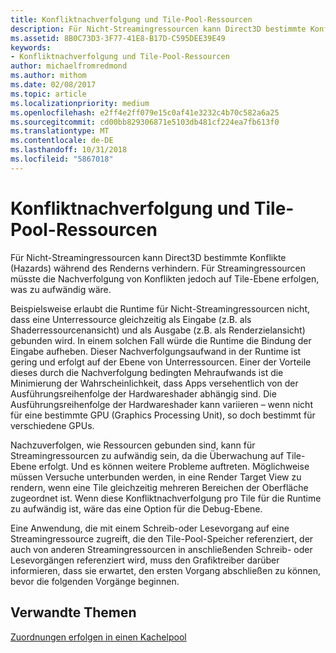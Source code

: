 ```yaml
---
title: Konfliktnachverfolgung und Tile-Pool-Ressourcen
description: Für Nicht-Streamingressourcen kann Direct3D bestimmte Konflikte (Hazards) während des Renderns verhindern. Für Streamingressourcen müsste die Nachverfolgung von Konflikten jedoch auf Tile-Ebene erfolgen, was zu aufwändig wäre.
ms.assetid: 8B0C73D3-3F77-41E8-B17D-C595DEE39E49
keywords:
- Konfliktnachverfolgung und Tile-Pool-Ressourcen
author: michaelfromredmond
ms.author: mithom
ms.date: 02/08/2017
ms.topic: article
ms.localizationpriority: medium
ms.openlocfilehash: e2ff4e2ff079e15c0af41e3232c4b70c582a6a25
ms.sourcegitcommit: cd00bb829306871e5103db481cf224ea7fb613f0
ms.translationtype: MT
ms.contentlocale: de-DE
ms.lasthandoff: 10/31/2018
ms.locfileid: "5867018"
---
```

# <a name="hazard-tracking-versus-tile-pool-resources"></a>Konfliktnachverfolgung und Tile-Pool-Ressourcen


Für Nicht-Streamingressourcen kann Direct3D bestimmte Konflikte (Hazards) während des Renderns verhindern. Für Streamingressourcen müsste die Nachverfolgung von Konflikten jedoch auf Tile-Ebene erfolgen, was zu aufwändig wäre.

Beispielsweise erlaubt die Runtime für Nicht-Streamingressourcen nicht, dass eine Unterressource gleichzeitig als Eingabe (z.B. als Shaderressourcenansicht) und als Ausgabe (z.B. als Renderzielansicht) gebunden wird. In einem solchen Fall würde die Runtime die Bindung der Eingabe aufheben. Dieser Nachverfolgungsaufwand in der Runtime ist gering und erfolgt auf der Ebene von Unterressourcen. Einer der Vorteile dieses durch die Nachverfolgung bedingten Mehraufwands ist die Minimierung der Wahrscheinlichkeit, dass Apps versehentlich von der Ausführungsreihenfolge der Hardwareshader abhängig sind. Die Ausführungsreihenfolge der Hardwareshader kann variieren – wenn nicht für eine bestimmte GPU (Graphics Processing Unit), so doch bestimmt für verschiedene GPUs.

Nachzuverfolgen, wie Ressourcen gebunden sind, kann für Streamingressourcen zu aufwändig sein, da die Überwachung auf Tile-Ebene erfolgt. Und es können weitere Probleme auftreten. Möglichweise müssen Versuche unterbunden werden, in eine Render Target View zu rendern, wenn eine Tile gleichzeitig mehreren Bereichen der Oberfläche zugeordnet ist. Wenn diese Konfliktnachverfolgung pro Tile für die Runtime zu aufwändig ist, wäre das eine Option für die Debug-Ebene.

Eine Anwendung, die mit einem Schreib-oder Lesevorgang auf eine Streamingressource zugreift, die den Tile-Pool-Speicher referenziert, der auch von anderen Streamingressourcen in anschließenden Schreib- oder Lesevorgängen referenziert wird, muss den Grafiktreiber darüber informieren, dass sie erwartet, den ersten Vorgang abschließen zu können, bevor die folgenden Vorgänge beginnen.

## <a name="span-idrelated-topicsspanrelated-topics"></a><span id="related-topics"></span>Verwandte Themen


[Zuordnungen erfolgen in einen Kachelpool](mappings-are-into-a-tile-pool.md)

 

 




